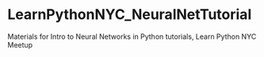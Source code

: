 # LearnPythonNYC_NeuralNetTutorial
Materials for Intro to Neural Networks in Python tutorials, Learn Python NYC Meetup
